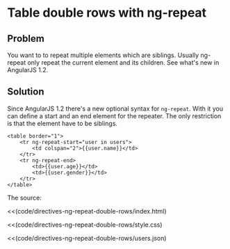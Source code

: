 # Table double rows with ng-repeat

## Problem

You want to to repeat multiple elements which are siblings. Usually ng-repeat only repeat the current element and its
 children. See what's new in AngularJS 1.2.

## Solution

Since AngularJS 1.2 there's a new optional syntax for `ng-repeat`. With it you can define a start and an end element
for the repeater. The only restriction is that the element have to be siblings.

    <table border="1">
        <tr ng-repeat-start="user in users">
            <td colspan="2">{{user.name}}</td>
        </tr>
        <tr ng-repeat-end>
            <td>{{user.age}}</td>
            <td>{{user.gender}}</td>
        </tr>
    </table>


The source:

<<(code/directives-ng-repeat-double-rows/index.html)

<<(code/directives-ng-repeat-double-rows/style.css)

<<(code/directives-ng-repeat-double-rows/users.json)
